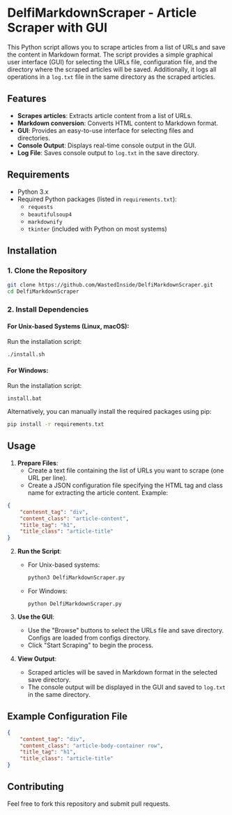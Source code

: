 # DelfiMarkdownScraper - Article Scraper with GUI

This Python script allows you to scrape articles from a list of URLs and save the content in Markdown format. The script provides a simple graphical user interface (GUI) for selecting the URLs file, configuration file, and the directory where the scraped articles will be saved. Additionally, it logs all operations in a `log.txt` file in the same directory as the scraped articles.

## Features

- **Scrapes articles**: Extracts article content from a list of URLs.
- **Markdown conversion**: Converts HTML content to Markdown format.
- **GUI**: Provides an easy-to-use interface for selecting files and directories.
- **Console Output**: Displays real-time console output in the GUI.
- **Log File**: Saves console output to `log.txt` in the save directory.

## Requirements

- Python 3.x
- Required Python packages (listed in `requirements.txt`):
  - `requests`
  - `beautifulsoup4`
  - `markdownify`
  - `tkinter` (included with Python on most systems)

## Installation

### 1. Clone the Repository

```bash
git clone https://github.com/WastedInside/DelfiMarkdownScraper.git
cd DelfiMarkdownScraper
```

### 2. Install Dependencies

#### For Unix-based Systems (Linux, macOS):

Run the installation script:

```bash
./install.sh
```

#### For Windows:

Run the installation script:

```batch
install.bat
```

Alternatively, you can manually install the required packages using pip:

```bash
pip install -r requirements.txt
```

## Usage

1. **Prepare Files**:
   - Create a text file containing the list of URLs you want to scrape (one URL per line).
   - Create a JSON configuration file specifying the HTML tag and class name for extracting the article content. Example:
```json
{
    "contesnt_tag": "div",
    "content_class": "article-content",
    "title_tag": "h1",
    "title_class": "article-title"
}
```

2. **Run the Script**:
   - For Unix-based systems:
     ```bash
     python3 DelfiMarkdownScraper.py
     ```
   - For Windows:
     ```batch
     python DelfiMarkdownScraper.py
     ```

3. **Use the GUI**:
   - Use the "Browse" buttons to select the URLs file and save directory. Configs are loaded from configs directory.
   - Click "Start Scraping" to begin the process.

4. **View Output**:
   - Scraped articles will be saved in Markdown format in the selected save directory.
   - The console output will be displayed in the GUI and saved to `log.txt` in the same directory.

## Example Configuration File

```json
{
    "content_tag": "div",
    "content_class": "article-body-container row",
    "title_tag": "h1",
    "title_class": "article-title"
}
```

## Contributing

Feel free to fork this repository and submit pull requests. 
